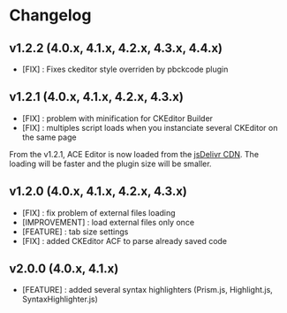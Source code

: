 # Changelog

## v1.2.2 (4.0.x, 4.1.x, 4.2.x, 4.3.x, 4.4.x)

  * [FIX] : Fixes ckeditor style overriden by pbckcode plugin

## v1.2.1 (4.0.x, 4.1.x, 4.2.x, 4.3.x)

  * [FIX] : problem with minification for CKEditor Builder
  * [FIX] : multiples script loads when you instanciate several CKEditor on the same page

From the v1.2.1, ACE Editor is now loaded from the [jsDelivr CDN](http://www.jsdelivr.com/). The loading will be faster and the plugin size will be smaller.

## v1.2.0 (4.0.x, 4.1.x, 4.2.x, 4.3.x)

  * [FIX] : fix problem of external files loading
  * [IMPROVEMENT] : load external files only once
  * [FEATURE] : tab size settings
  * [FIX] : added CKEditor ACF to parse already saved code

## v2.0.0 (4.0.x, 4.1.x)

  * [FEATURE] : added several syntax highlighters (Prism.js, Highlight.js, SyntaxHighlighter.js)
